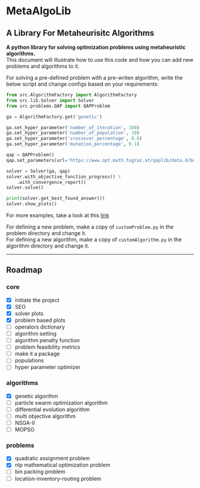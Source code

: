 # MetaAlgoLib

## A Library For Metaheurisitc Algorithms

**A python library for solving optimization problems using metaheuristic algorithms.**\
This document will illustrate how to use this code and how you can add new problems and algorithms to it.


For solving a pre-defined problem with a pre-writen algorithm, write the below script and change configs based on your requirements:

```python
from src.AlgorithmFactory import AlgorithmFactory
from src.lib.Solver import Solver
from src.problems.QAP import QAPProblem

ga = AlgorithmFactory.get('genetic')

ga.set_hyper_parameter('number_of_iteration', 100)
ga.set_hyper_parameter('number_of_population', 10)
ga.set_hyper_parameter('crossover_percentage', 0.6)
ga.set_hyper_parameter('mutation_percentage', 0.1)

qap = QAPProblem()
qap.set_parameters(url='https://www.opt.math.tugraz.at/qaplib/data.d/bur26b.dat')

solver = Solver(ga, qap)
solver.with_objective_function_progress() \
    .with_convergence_report()
solver.solve()

print(solver.get_best_found_answer())
solver.show_plots()

```
For more examples, take a look at this [link](https://github.com/shayansm2/metaalgolib/blob/main/src/main.ipynb) 

For defining a new problem,  make a copy of `customProblem.py` in the problem directory and change it.\
For defining a new algorithm,  make a copy of `customAlgorithm.py` in the algorithm directory and change it.

--- 
## Roadmap
### core
- [x] initiate the project
- [x] SEO
- [x] solver plots
- [x] problem based plots
- [ ] operators dictionary
- [ ] algorithm setting
- [ ] algorithm penalty function
- [ ] problem feasibility metrics
- [ ] make it a package 
- [ ] populations
- [ ] hyper parameter optimizer

### algorithms
- [x] genetic algorithm
- [ ] particle swarm optimization algorithm
- [ ] differential evolution algorithm
- [ ] multi objective algorithm
- [ ] NSGA-II
- [ ] MOPSO

### problems
- [x] quadratic assignment problem
- [x] nlp mathematical optimization problem 
- [ ] bin packing problem
- [ ] location-inventory-routing problem